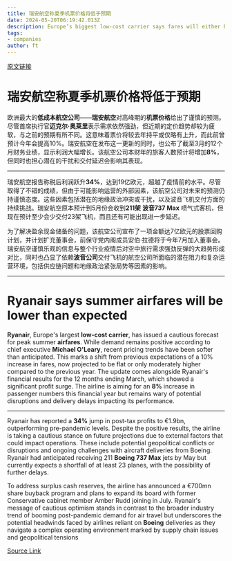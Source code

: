 ```yaml
---
title: 瑞安航空称夏季机票价格将低于预期
date: 2024-05-20T06:19:42.013Z
description: Europe’s biggest low-cost carrier says fares will either be flat or ‘modestly’ higher than 2023
tags: 
- companies
author: ft
---
```


[原文链接](https://ft.com/content/c171e691-9cf2-4e17-9df9-283ab385744a)

# **瑞安航空**称夏季机票价格将低于预期 

欧洲最大的**低成本航空公司**——**瑞安航空**对高峰期的**机票价格**给出了谨慎的预测。尽管首席执行官**迈克尔·奥莱里**表示需求依然强劲，但近期的定价趋势却较为疲软，与之前的预期有所不同。这意味着票价将较去年持平或仅略有上升，而此前曾预计今年会提高10%。瑞安航空在发布这一更新的同时，也公布了截至3月的12个月财务业绩，显示利润大幅增长。该航空公司本财年的旅客人数预计将增加**8%**，但同时也担心潜在的干扰和交付延迟会影响其表现。 

---

瑞安航空报告称税后利润跃升**34%**，达到19亿欧元，超越了疫情前的水平。尽管取得了不错的成绩，但由于可能影响运营的外部因素，该航空公司对未来的预测仍持谨慎态度。这些因素包括潜在的地缘政治冲突或干扰，以及波音飞机交付方面的持续挑战。瑞安航空原本预计到5月份会收到**211架** **波音737 Max** 喷气式客机，但现在预计至少会少交付23架飞机，而且还有可能出现进一步延迟。 

为了解决盈余现金储备的问题，该航空公司宣布了一项金额达7亿欧元的股票回购计划，并计划扩充董事会，前保守党内阁成员安伯·拉德将于今年7月加入董事会。瑞安航空谨慎乐观的信息与整个行业疫情后对空中旅行需求强劲反弹的大趋势形成对比，同时也凸显了依赖**波音公司**交付飞机的航空公司所面临的潜在阻力和复杂运营环境，包括供应链问题和地缘政治紧张局势等因素的影响。

---

# Ryanair says summer airfares will be lower than expected  

**Ryanair**, Europe's largest **low-cost carrier**, has issued a cautious forecast for peak summer **airfares**. While demand remains positive according to chief executive **Michael O'Leary**, recent pricing trends have been softer than anticipated. This marks a shift from previous expectations of a 10% increase in fares, now projected to be flat or only moderately higher compared to the previous year. The update comes alongside Ryanair's financial results for the 12 months ending March, which showed a significant profit surge. The airline is aiming for an **8%** increase in passenger numbers this financial year but remains wary of potential disruptions and delivery delays impacting its performance. 

---

Ryanair has reported a **34%** jump in post-tax profits to €1.9bn, outperforming pre-pandemic levels. Despite the positive results, the airline is taking a cautious stance on future projections due to external factors that could impact operations. These include potential geopolitical conflicts or disruptions and ongoing challenges with aircraft deliveries from Boeing. Ryanair had anticipated receiving 211 **Boeing 737 Max** jets by May but currently expects a shortfall of at least 23 planes, with the possibility of further delays. 

To address surplus cash reserves, the airline has announced a €700mn share buyback program and plans to expand its board with former Conservative cabinet member Amber Rudd joining in July. Ryanair's message of cautious optimism stands in contrast to the broader industry trend of booming post-pandemic demand for air travel but underscores the potential headwinds faced by airlines reliant on **Boeing** deliveries as they navigate a complex operating environment marked by supply chain issues and geopolitical tensions

[Source Link](https://ft.com/content/c171e691-9cf2-4e17-9df9-283ab385744a)

